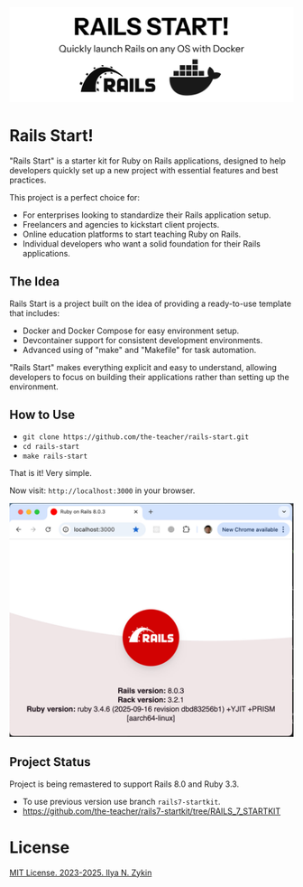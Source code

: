 <img src="./docs/images/rails-start-logo.png" alt="Rails Start" />

# Rails Start!

"Rails Start" is a starter kit for Ruby on Rails applications, designed to help developers quickly set up a new project with essential features and best practices.

This project is a perfect choice for:

- For enterprises looking to standardize their Rails application setup.
- Freelancers and agencies to kickstart client projects.
- Online education platforms to start teaching Ruby on Rails.
- Individual developers who want a solid foundation for their Rails applications.

## The Idea

Rails Start is a project built on the idea of providing a ready-to-use template that includes:

- Docker and Docker Compose for easy environment setup.
- Devcontainer support for consistent development environments.
- Advanced using of "make" and "Makefile" for task automation.

"Rails Start" makes everything explicit and easy to understand, allowing developers to focus on building their applications rather than setting up the environment.

## How to Use

- `git clone https://github.com/the-teacher/rails-start.git`
- `cd rails-start`
- `make rails-start`

That is it! Very simple.

Now visit: `http://localhost:3000` in your browser.

<img src="./docs/images/rails-window.png" alt="Rails Start Welcome Page" />

## Project Status

Project is being remastered to support Rails 8.0 and Ruby 3.3.

- To use previous version use branch `rails7-startkit`.
- https://github.com/the-teacher/rails7-startkit/tree/RAILS_7_STARTKIT

# License

[MIT License. 2023-2025. Ilya N. Zykin](./LICENSE.md)
